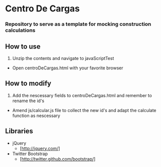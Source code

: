 # Centro De Cargas

### Repository to serve as a template for mocking construction calculations

## How to use

1.	Unzip the contents and navigate to javaScriptTest
*	Open centroDeCargas.html with your favorite browser

## How to modify

1. 	Add the nescessary fields to centroDeCargas.html and remember to rename the id's
*	Amend js/calcular.js file to collect the new id's and adapt the calculate function as nescessary

## Libraries

- jQuery
	- [http://jquery.com/]
- Twitter Bootstrap
	- [http://twitter.github.com/bootstrap/]